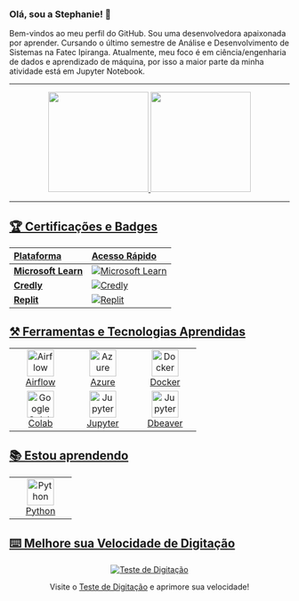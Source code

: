 ### Olá, sou a Stephanie! 👋

Bem-vindos ao meu perfil do GitHub. Sou uma desenvolvedora apaixonada por aprender. Cursando o último semestre de Análise e Desenvolvimento de Sistemas na Fatec Ipiranga. Atualmente, meu foco é em ciência/engenharia de dados e aprendizado de máquina, por isso a maior parte da minha atividade está em Jupyter Notebook.

---

<div align="center">
<a href="https://github.com/SteAmarante">
<img loading="lazy" height="180em" src="https://github-readme-stats.vercel.app/api/top-langs/?username=SteAmarante&layout=compact&langs_count=7&theme=dracula"/>
<img loading="lazy" height="180em" src="https://github-readme-stats.vercel.app/api?username=SteAmarante&show_icons=true&theme=dracula&include_all_commits=true&count_private=true"/>
</div>

---

## 🏆 Certificações e Badges

<div align="center">

| Plataforma | Acesso Rápido |
| :--- | :--- |
| **Microsoft Learn** | [<img src="https://img.shields.io/badge/Microsoft_Learn-258ffa?style=for-the-badge&logo=microsoft&logoColor=white" alt="Microsoft Learn">](https://learn.microsoft.com/pt-br/users/stephanieamarante-9524/) |
| **Credly** | [<img src="https://img.shields.io/badge/Credly-FF6B27?style=for-the-badge&logo=credly&logoColor=white" alt="Credly">](https://www.credly.com/users/stephanie-carolline-amarante/badges#credly) |
| **Replit** | [<img src="https://img.shields.io/badge/Replit-F26207?style=for-the-badge&logo=replit&logoColor=white" alt="Replit">](https://replit.com/@stephanieamara1) |

</div>


## ⚒️ Ferramentas e Tecnologias Aprendidas

<div align="center">
  <table>
    <tr>
      <td align="center" width="96">
        <img src="https://cdn.jsdelivr.net/gh/devicons/devicon@latest/icons/apacheairflow/apacheairflow-original-wordmark.svg" width="48" height="48" alt="Airflow" />
        <br>Airflow
      </td>
      <td align="center" width="96">
        <img src="https://cdn.jsdelivr.net/gh/devicons/devicon@latest/icons/azure/azure-original.svg" width="48" height="48" alt="Azure" />
        <br>Azure
      </td>
      <td align="center" width="96">
        <img src="https://cdn.jsdelivr.net/gh/devicons/devicon@latest/icons/docker/docker-original.svg" width="48" height="48" alt="Docker" />
        <br>Docker
      </td>
    </tr>
    <tr>
      <td align="center" width="96">
        <img src="https://cdn.jsdelivr.net/gh/devicons/devicon@latest/icons/googlecolab/googlecolab-original.svg" width="48" height="48" alt="Google Colab" />
        <br>Colab
      </td>
      <td align="center" width="96">
        <img src="https://cdn.jsdelivr.net/gh/devicons/devicon@latest/icons/jupyter/jupyter-original.svg" width="48" height="48" alt="Jupyter" />
        <br>Jupyter
      </td>
      <td align="center" width="96">
        <img src="https://cdn.jsdelivr.net/gh/devicons/devicon@latest/icons/dbeaver/dbeaver-original.svg"  width="48" height="48" alt="Jupyter"/>
        <br>Dbeaver  
      </td>
  </table>
</div>


## 📚 Estou aprendendo
<div align="center">
  <table>
        <td align="center" width="96">
        <img src="https://cdn.jsdelivr.net/gh/devicons/devicon@latest/icons/python/python-original.svg" width="48" height="48" alt="Python" />
        <br>Python
      </td>


  </table>
</div>



## ⌨️ Melhore sua Velocidade de Digitação

<div align="center">
<a href="https://10fastfingers.com/typing-test/portuguese">
  <img src="http://img.10fastfingers.com/badge/typing-test_4_CM.png" alt="Teste de Digitação" />
</a>
<p>Visite o <a href="https://10fastfingers.com/typing-test/portuguese">Teste de Digitação</a> e aprimore sua velocidade!</p>
</div>
